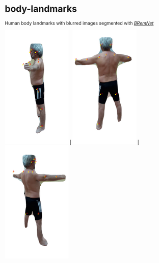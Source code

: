 # body-landmarks
Human body landmarks with blurred images segmented with [*BRemNet*](https://doi.org/10.3390/jimaging6090094)

<img src="results/C028-118_landmarks.jpg" width="200"/> | <img src="results/C028-192_landmarks.jpg" width="200"/> | <img src="results/C028-270_landmarks.jpg" width="200"/> 
